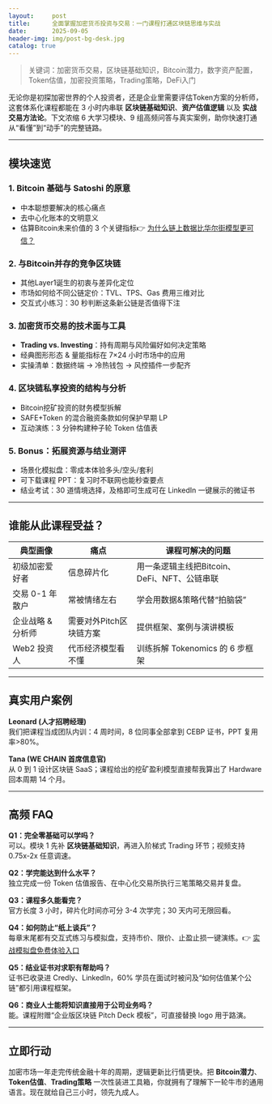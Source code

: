 ```yaml
---
layout:     post
title:      全面掌握加密货币投资与交易：一门课程打通区块链思维与实战
date:       2025-09-05
header-img: img/post-bg-desk.jpg
catalog: true
---
```


> 关键词：加密货币交易，区块链基础知识，Bitcoin潜力，数字资产配置，Token估值，加密投资策略，Trading策略，DeFi入门

无论你是初探加密世界的个人投资者，还是企业里需要评估Token方案的分析师，这套体系化课程都能在 3 小时内串联 **区块链基础知识**、**资产估值逻辑** 以及 **实战交易方法论**。下文浓缩 6 大学习模块、9 组高频问答与真实案例，助你快速打通从“看懂”到“动手”的完整链路。

---

## 模块速览

### 1\. Bitcoin 基础与 Satoshi 的原意
- 中本聪想要解决的核心痛点  
- 去中心化账本的文明意义  
- 估算Bitcoin未来价值的 3 个关键指标👉 [为什么链上数据比华尔街模型更可信？](https://okxdog.com/)

### 2\. 与Bitcoin并存的竞争区块链
- 其他Layer1诞生的初衷与差异化定位  
- 市场如何给不同公链定价：TVL、TPS、Gas 费用三维对比  
- 交互式小练习：30 秒判断这条新公链是否值得下注  

### 3\. 加密货币交易的技术面与工具
- **Trading vs. Investing**：持有周期与风险偏好如何决定策略  
- 经典图形形态 & 量能指标在 7×24 小时市场中的应用  
- 实操清单：数据终端 → 冷热钱包 → 风控插件一步配齐  

### 4\. 区块链私享投资的结构与分析
- Bitcoin挖矿投资的财务模型拆解  
- SAFE+Token 的混合融资条款如何保护早期 LP  
- 互动演练：3 分钟构建种子轮 Token 估值表  

### 5\. Bonus：拓展资源与结业测评
- 场景化模拟盘：零成本体验多头/空头/套利  
- 可下载课程 PPT：复习时不联网也能秒查要点  
- 结业考试：30 道情境选择，及格即可生成可在 LinkedIn 一键展示的微证书  

---

## 谁能从此课程受益？

| 典型画像 | 痛点 | 课程可解决的问题 |
|----------|------|------------------|
| 初级加密爱好者 | 信息碎片化 | 用一条逻辑主线把Bitcoin、DeFi、NFT、公链串联 |
| 交易 0-1 年散户 | 常被情绪左右 | 学会用数据&策略代替“拍脑袋” |
| 企业战略 & 分析师 | 需要对外Pitch区块链方案 | 提供框架、案例与演讲模板 |
| Web2 投资人 | 代币经济模型看不懂 | 训练拆解 Tokenomics 的 6 步框架 |

---

## 真实用户案例

**Leonard (人才招聘经理)**  
我们把课程当成团队内训：4 周时间，8 位同事全部拿到 CEBP 证书，PPT 复用率>80%。

**Tana (WE CHAIN 首席信息官)**  
从 0 到 1 设计区块链 SaaS；课程给出的挖矿盈利模型直接帮我算出了 Hardware 回本周期 14 个月。

---

## 高频 FAQ

**Q1：完全零基础可以学吗？**  
可以。模块 1 先补 **区块链基础知识**，再进入阶梯式 Trading 环节；视频支持 0.75x-2x 任意调速。

**Q2：学完能达到什么水平？**  
独立完成一份 Token 估值报告、在中心化交易所执行三笔策略交易并复盘。

**Q3：课程多久能看完？**  
官方长度 3 小时，碎片化时间亦可分 3-4 次学完；30 天内可无限回看。

**Q4：如何防止“纸上谈兵”？**  
每章末尾都有交互式练习与模拟盘，支持市价、限价、止盈止损一键演练。👉 [实战模拟盘免费体验入口](https://okxdog.com/)

**Q5：结业证书对求职有帮助吗？**  
证书已收录进 Credly、LinkedIn，60% 学员在面试时被问及“如何估值某个公链”都引用课程框架。

**Q6：商业人士能将知识直接用于公司业务吗？**  
能。课程附赠“企业版区块链 Pitch Deck 模板”，可直接替换 logo 用于路演。

---

## 立即行动

加密市场一年走完传统金融十年的周期，逻辑更新比行情更快。把 **Bitcoin潜力**、**Token估值**、**Trading策略** 一次性装进工具箱，你就拥有了理解下一轮牛市的通用语言。现在就给自己三小时，领先九成人。